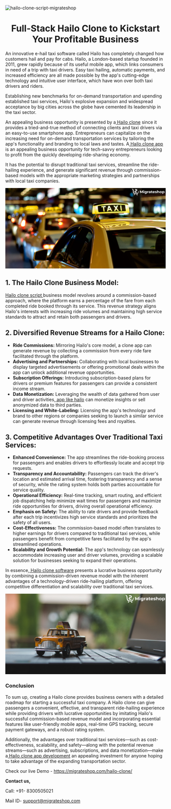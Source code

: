 ![hailo-clone-script-migrateshop](https://github.com/migrateshop/hailo-clone/assets/77200601/51c25ab3-2274-4692-8a2c-536482d5e2a5)


<h1 align="center"> Full-Stack Hailo Clone to Kickstart Your Profitable Business </h1> 

An innovative e-hail taxi software called Hailo has completely changed how customers hail and pay for cabs. Hailo, a London-based startup founded in 2011, grew rapidly because of its useful mobile app, which links consumers in need of a trip with taxi drivers. Easy taxi hailing, automatic payments, and increased efficiency are all made possible by the app's cutting-edge technology and intuitive user interface, which have won over both taxi drivers and riders. 

Establishing new benchmarks for on-demand transportation and upending established taxi services, Hailo's explosive expansion and widespread acceptance by big cities across the globe have cemented its leadership in the taxi sector.

An appealing business opportunity is presented by a[ Hailo clone](https://migrateshop.com/hailo-clone/) since it provides a tried-and-true method of connecting clients and taxi drivers via an easy-to-use smartphone app. Entrepreneurs can capitalize on the increasing need for on-demand transportation services by tailoring the app's functionality and branding to local laws and tastes. A[ Hailo clone app](https://migrateshop.com/hailo-clone/) is an appealing business opportunity for tech-savvy entrepreneurs looking to profit from the quickly developing ride-sharing economy.

It has the potential to disrupt traditional taxi services, streamline the ride-hailing experience, and generate significant revenue through commission-based models with the appropriate marketing strategies and partnerships with local taxi companies.

<div class="Box-sc-g0xbh4-0 iIZCet"><img alt=“hailoclone.png" src="https://github.com/migrateshop/hailo-clone/blob/main/images/hailo-clone-app.png" data-hpc="true" class="Box-sc-g0xbh4-0 kzRgrI"></div>

## 1. The Hailo Clone Business Model:
[Hailo clone script ](https://migrateshop.com/hailo-clone/)business model revolves around a commission-based approach, where the platform earns a percentage of the fare from each completed ride booked through its service. This revenue strategy aligns Hailo's interests with increasing ride volumes and maintaining high service standards to attract and retain both passengers and drivers.
## 2. Diversified Revenue Streams for a Hailo Clone:
* **Ride Commissions:** Mirroring Hailo's core model, a clone app can generate revenue by collecting a commission from every ride fare facilitated through the platform.
* **Advertising and Partnerships:** Collaborating with local businesses to display targeted advertisements or offering promotional deals within the app can unlock additional revenue opportunities.
* **Subscription Offerings:** Introducing subscription-based plans for drivers or premium features for passengers can provide a consistent income stream.
* **Data Monetization:** Leveraging the wealth of data gathered from user and driver activities,[ app like hailo](https://migrateshop.com/hailo-clone/) can monetize insights or sell anonymized data to third parties.
* **Licensing and White-Labeling:** Licensing the app's technology and brand to other regions or companies seeking to launch a similar service can generate revenue through licensing fees and royalties.
## 3. Competitive Advantages Over Traditional Taxi Services:
* **Enhanced Convenience:** The app streamlines the ride-booking process for passengers and enables drivers to effortlessly locate and accept trip requests.
* **Transparency and Accountability:** Passengers can track the driver's location and estimated arrival time, fostering transparency and a sense of security, while the rating system holds both parties accountable for service quality.
* **Operational Efficiency:** Real-time tracking, smart routing, and efficient job dispatching help minimize wait times for passengers and maximize ride opportunities for drivers, driving overall operational efficiency.
* **Emphasis on Safety:** The ability to rate drivers and provide feedback after each trip incentivizes high service standards and prioritizes the safety of all users.
* **Cost-Effectiveness:** The commission-based model often translates to higher earnings for drivers compared to traditional taxi services, while passengers benefit from competitive fares facilitated by the app's streamlined operations.
* **Scalability and Growth Potential:** The app's technology can seamlessly accommodate increasing user and driver volumes, providing a scalable solution for businesses seeking to expand their operations.

In essence,[ Hailo clone software](https://migrateshop.com/hailo-clone/) presents a lucrative business opportunity by combining a commission-driven revenue model with the inherent advantages of a technology-driven ride-hailing platform, offering competitive differentiation and scalability over traditional taxi services.

<div class="Box-sc-g0xbh4-0 iIZCet"><img alt=“hailoclone.png" src="https://github.com/migrateshop/hailo-clone/blob/main/images/hailo-clone.png" data-hpc="true" class="Box-sc-g0xbh4-0 kzRgrI"></div>

### Conclusion
To sum up, creating a Hailo clone provides business owners with a detailed roadmap for starting a successful taxi company. A Hailo clone can give passengers a convenient, effective, and transparent ride-hailing experience while providing drivers with lucrative opportunities by imitating Hailo's successful commission-based revenue model and incorporating essential features like user-friendly mobile apps, real-time GPS tracking, secure payment gateways, and a robust rating system. 

Additionally, the advantages over traditional taxi services—such as cost-effectiveness, scalability, and safety—along with the potential revenue streams—such as advertising, subscriptions, and data monetization—make a[ Hailo clone app development](https://migrateshop.com/hailo-clone/) an appealing investment for anyone hoping to take advantage of the expanding transportation sector.

Check our live Demo - https://migrateshop.com/hailo-clone/


**​​Contact us,**

Call: +91- 8300505021

Mail ID- [support@migrateshop.com](mailto:support@migrateshop.com)
